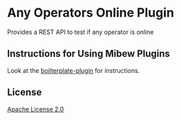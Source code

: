 # Any Operators Online Plugin

Provides a REST API to test if any operator is online

## Instructions for Using Mibew Plugins

Look at the [boilterplate-plugin](https://github.com/Mibew/boilerplate-plugin) for instructions.

## License

[Apache License 2.0](http://www.apache.org/licenses/LICENSE-2.0.html)

